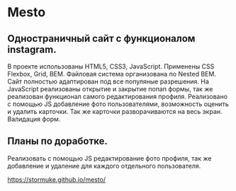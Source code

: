 Mesto
===

Одностраничный сайт с функционалом instagram.
---

В проекте использованы HTML5, CSS3, JavaScript. Применены CSS Flexbox, Grid, BEM. Файловая система организована по Nested BEM. Сайт полностью адаптирован под все популяные разрешения. На JavaScript реализованы открытие и закрытие попап формы, так же реализован функционал самого редактирования профиля. Реализовано с помощью JS добавление фото пользователями, возможность оценить и удалить карточки. Так же карточки разворачиваются на весь экран. Валидация форм.

Планы по доработке.
---
Реализовать с помощью JS редактирование фото профиля, так же добавление и удаление для каждого отдельного пользователя.

https://stormuke.github.io/mesto/
